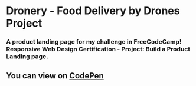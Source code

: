 # Dronery - Food Delivery by Drones Project
### A product landing page for my challenge in FreeCodeCamp! Responsive Web Design Certification - Project: Build a Product Landing page.
## You can view on [CodePen](https://codepen.io/cube1774/pen/dydmEQN)
